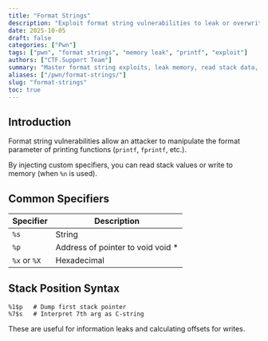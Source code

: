```yaml
---
title: "Format Strings"
description: "Exploit format string vulnerabilities to leak or overwrite memory using positional parameters with printf-style specifiers."
date: 2025-10-05
draft: false
categories: ["Pwn"]
tags: ["pwn", "format strings", "memory leak", "printf", "exploit"]
authors: ["CTF.Support Team"]
summary: "Master format string exploits, leak memory, read stack data, and overwrite values using printf-style vulnerabilities."
aliases: ["/pwn/format-strings/"]
slug: "format-strings"
toc: true
---
```


## Introduction

Format string vulnerabilities allow an attacker to manipulate the format parameter of printing functions (`printf`, `fprintf`, etc.).

By injecting custom specifiers, you can read stack values or write to memory (when `%n` is used).

## Common Specifiers

| Specifier    | Description                       |
|--------------|-----------------------------------|
| `%s`         | String                            |
| `%p`         | Address of pointer to void void * |
| `%x` or `%X` | Hexadecimal                       |

## Stack Position Syntax

```text
%1$p   # Dump first stack pointer
%7$s   # Interpret 7th arg as C‑string
```

These are useful for information leaks and calculating offsets for writes.
